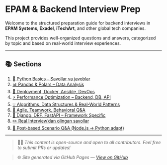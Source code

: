 # EPAM & Backend Interview Prep

Welcome to the structured preparation guide for backend interviews in **EPAM Systems**, **Exadel**, **iTechArt**, and other global tech companies.

This project provides well-organized questions and answers, categorized by topic and based on real-world interview experiences.

---

## 📚 Sections

1. [🔹 Python Basics – Savollar va javoblar](1_python_basics.md)  
2. [📊 Pandas & Polars – Data Analysis](2_pandas_polars.md)  
3. [🚀 Deployment, Docker, Ansible, DevOps](3_deployment_devops.md)  
4. [⚡ Performance Optimization – Backend, DB, API](4_performance_optimization.md)  
5. [💡 Algorithms, Data Structures & Real-World Patterns](5_algorithms.md)  
6. [👥 Agile, Teamwork, Behavioral Q&A](6_agile_teamwork.md)  
7. [🌿 Django, DRF, FastAPI – Framework Specific](7_django_fastapi.md)  
8. [✏️ Real Interview’dan olingan savollar](8_real_questions.md)  
9. [🧪 Post-based Scenario Q&A (Node.js → Python adapt)](9_post_based_questions.md)

---

> 🧑‍💻 _This content is open-source and open to all contributors. Feel free to submit PRs or updates!_

> 🌐 _Site generated via GitHub Pages — [View on GitHub](https://firdavsdev.github.io/epam-interview-prep/)_
